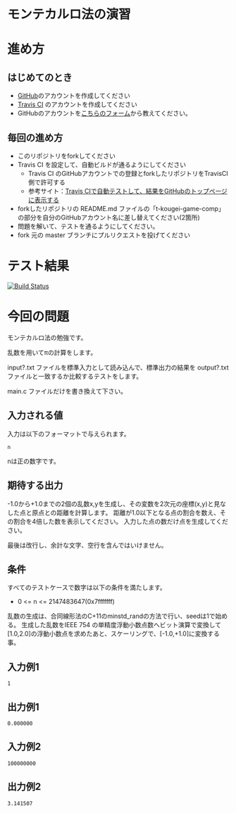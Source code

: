 # モンテカルロ法の演習

# 進め方
## はじめてのとき
* [GitHub](https://github.com/)のアカウントを作成してください
* [Travis CI](https://travis-ci.org/) のアカウントを作成してください
* GitHubのアカウントを[こちらのフォーム](https://goo.gl/forms/anAdoxqPKVt8sJGZ2)から教えてください。
## 毎回の進め方
* このリポジトリをforkしてください
* Travis CI を設定して、自動ビルドが通るようにしてください
   * Travis CI のGitHubアカウントでの登録とforkしたリポジトリをTravisCI側で許可する
   * 参考サイト：[Travis CIで自動テストして、結果をGitHubのトップページに表示する](https://qiita.com/hoshimado/items/4090d8e64beb8a7f95e1)
* forkしたリポジトリの README.md ファイルの「t-kougei-game-comp」の部分を自分のGitHubアカウント名に差し替えてください(2箇所)
* 問題を解いて、テストを通るようにしてください。
* fork 元の master ブランチにプルリクエストを投げてください

# テスト結果

[![Build Status](https://travis-ci.org/t-kougei-game-comp/14_monte_carlo.svg?branch=master)](https://travis-ci.org/t-kougei-game-comp/14_monte_carlo)

# 今回の問題

モンテカルロ法の勉強です。

乱数を用いてπの計算をします。

input?.txt ファイルを標準入力として読み込んで、標準出力の結果を output?.txt ファイルと一致するか比較するテストをします。

main.c ファイルだけを書き換えて下さい。

## 入力される値
入力は以下のフォーマットで与えられます。
~~~
n
~~~
nは正の数字です。

## 期待する出力

-1.0から+1.0までの2個の乱数x,yを生成し、その変数を2次元の座標(x,y)と見なした点と原点との距離を計算します。
距離が1.0以下となる点の割合を数え、その割合を4倍した数を表示してください。
入力した点の数だけ点を生成してください。

最後は改行し、余計な文字、空行を含んではいけません。

## 条件
すべてのテストケースで数字は以下の条件を満たします。
* 0 <= n <= 2147483647(0x7fffffff)

乱数の生成は、合同線形法のC+11のminstd_randの方法で行い、seedは1で始める。
生成した乱数をIEEE 754 の単精度浮動小数点数へビット演算で変換して[1.0,2.0]の浮動小数点を求めたあと、スケーリングで、[-1.0,+1.0]に変換する事。

## 入力例1
~~~
1
~~~

## 出力例1
~~~
0.000000
~~~

## 入力例2
~~~
100000000
~~~

## 出力例2
~~~
3.141507
~~~
